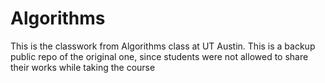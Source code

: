 # Algorithms
This is the classwork from Algorithms class at UT Austin. This is a backup public repo of the original one, since students were not allowed to share their works while taking the course

